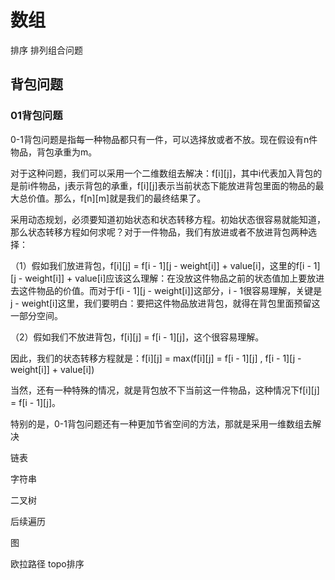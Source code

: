 # 数组

排序
排列组合问题
## 背包问题


### 01背包问题
0-1背包问题是指每一种物品都只有一件，可以选择放或者不放。现在假设有n件物品，背包承重为m。

对于这种问题，我们可以采用一个二维数组去解决：f[i][j]，其中i代表加入背包的是前i件物品，j表示背包的承重，f[i][j]表示当前状态下能放进背包里面的物品的最大总价值。那么，f[n][m]就是我们的最终结果了。

采用动态规划，必须要知道初始状态和状态转移方程。初始状态很容易就能知道，那么状态转移方程如何求呢？对于一件物品，我们有放进或者不放进背包两种选择：

  （1）假如我们放进背包，f[i][j] = f[i - 1][j - weight[i]] + value[i]，这里的f[i - 1][j - weight[i]] + value[i]应该这么理解：在没放这件物品之前的状态值加上要放进去这件物品的价值。而对于f[i - 1][j - weight[i]]这部分，i - 1很容易理解，关键是 j - weight[i]这里，我们要明白：要把这件物品放进背包，就得在背包里面预留这一部分空间。

  （2）假如我们不放进背包，f[i][j] = f[i - 1][j]，这个很容易理解。

因此，我们的状态转移方程就是：f[i][j] = max(f[i][j] = f[i - 1][j] , f[i - 1][j - weight[i]] + value[i])  

当然，还有一种特殊的情况，就是背包放不下当前这一件物品，这种情况下f[i][j] = f[i - 1][j]。  
    
特别的是，0-1背包问题还有一种更加节省空间的方法，那就是采用一维数组去解决
    
链表

字符串


二叉树

后续遍历

图

欧拉路径
topo排序

